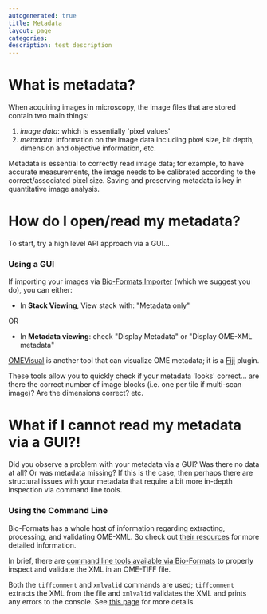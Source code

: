 ```yaml
---
autogenerated: true
title: Metadata
layout: page
categories: 
description: test description
---
```


What is metadata?
=================

When acquiring images in microscopy, the image files that are stored contain two main things:

1.  *image data*: which is essentially 'pixel values'
2.  *metadata*: information on the image data including pixel size, bit depth, dimension and objective information, etc.

Metadata is essential to correctly read image data; for example, to have accurate measurements, the image needs to be calibrated according to the correct/associated pixel size. Saving and preserving metadata is key in quantitative image analysis.

How do I open/read my metadata?
===============================

To start, try a high level API approach via a GUI...

### Using a GUI

If importing your images via [Bio-Formats Importer](https://imagej.net/Bio-Formats#Bio-Formats_Importer) (which we suggest you do), you can either:

-   In **Stack Viewing**, View stack with: "Metadata only"

OR

-   In **Metadata viewing**: check "Display Metadata" or "Display OME-XML metadata"

[OMEVisual](OMEVisual) is another tool that can visualize OME metadata; it is a [Fiji](Fiji) plugin.

These tools allow you to quickly check if your metadata 'looks' correct... are there the correct number of image blocks (i.e. one per tile if multi-scan image)? Are the dimensions correct? etc.

What if I cannot read my metadata via a GUI?!
=============================================

Did you observe a problem with your metadata via a GUI? Was there no data at all? Or was metadata missing? If this is the case, then perhaps there are structural issues with your metadata that require a bit more in-depth inspection via command line tools.

### Using the Command Line

Bio-Formats has a whole host of information regarding extracting, processing, and validating OME-XML. So check out [their resources](https://docs.openmicroscopy.org/ome-model/5.6.3/ome-tiff/tools.html) for more detailed information.

In brief, there are [command line tools available via Bio-Formats](https://docs.openmicroscopy.org/bio-formats/6.2.0/users/comlinetools/) to properly inspect and validate the XML in an OME-TIFF file.

Both the `tiffcomment` and `xmlvalid` commands are used; `tiffcomment` extracts the XML from the file and `xmlvalid` validates the XML and prints any errors to the console. See [this page](https://docs.openmicroscopy.org/bio-formats/6.2.0/users/comlinetools/xml-validation.html) for more details.
